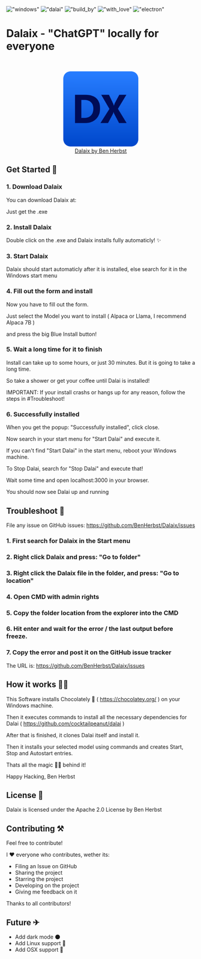 !["windows"](https://img.shields.io/badge/Windows-0078D6?style=for-the-badge&logo=windows&logoColor=white)
!["dalai"](https://img.shields.io/badge/for-dalai-red?style=flat-square&logo=appveyor)
!["build_by"](http://ForTheBadge.com/images/badges/built-by-developers.svg)
!["with_love"](	http://ForTheBadge.com/images/badges/built-with-love.svg)
!["electron"](https://img.shields.io/badge/build%20with-electron-blue?style=for-the-badge&logo=appveyor)
# Dalaix - "ChatGPT" locally for everyone
<br>
<p align="center">
  <img src="https://github.com/BenHerbst/Dalaix/blob/main/resources/icon.png" width=200>
  </br>
  <a href="https://www.benherbst.de/">Dalaix by Ben Herbst</a>
</p>

## Get Started 🎉
### 1. Download Dalaix
You can download Dalaix at: 

Just get the .exe

### 2. Install Dalaix
Double click on the .exe and Dalaix installs fully automaticly! ✨

### 3. Start Dalaix
Dalaix should start automaticly after it is installed, else search for it in the Windows start menu

### 4. Fill out the form and install
Now you have to fill out the form.

Just select the Model you want to install ( Alpaca or Llama, I recommend Alpaca 7B )

and press the big Blue Install button!

### 5. Wait a long time for it to finish
Install can take up to some hours, or just 30 minutes. But it is going to take a long time.

So take a shower or get your coffee until Dalai is installed!

IMPORTANT: If your install crashs or hangs up for any reason, follow the steps in #Troubleshoot!

### 6. Successfully installed
When you get the popup: "Successfully installed", click close.

Now search in your start menu for "Start Dalai" and execute it.

If you can't find "Start Dalai" in the start menu, reboot your Windows machine.

To Stop Dalai, search for "Stop Dalai" and execute that!

Wait some time and open localhost:3000 in your browser.

You should now see Dalai up and running

## Troubleshoot 🐞
File any issue on GitHub issues: https://github.com/BenHerbst/Dalaix/issues

### 1. First search for Dalaix in the Start menu

### 2. Right click Dalaix and press: "Go to folder"

### 3. Right click the Dalaix file in the folder, and press: "Go to location"

### 4. Open CMD with admin rights

### 5. Copy the folder location from the explorer into the CMD

### 6. Hit enter and wait for the error / the last output before freeze.

### 7. Copy the error and post it on the GitHub issue tracker
The URL is: https://github.com/BenHerbst/Dalaix/issues

## How it works 🤷‍♂️
This Software installs Chocolately 🍫 ( https://chocolatey.org/ ) on your Windows machine.

Then it executes commands to install all the necessary dependencies for Dalai ( https://github.com/cocktailpeanut/dalai )

After that is finished, it clones Dalai itself and install it.

Then it installs your selected model using commands and creates Start, Stop and Autostart entries.

Thats all the magic 🧙‍♂️ behind it!

Happy Hacking, Ben Herbst

## License 📜
Dalaix is licensed under the Apache 2.0 License by Ben Herbst

## Contributing ⚒
Feel free to contribute!

I ❤ everyone who contributes, wether its:
- Filing an Issue on GitHub
- Sharing the project
- Starring the project
- Developing on the project
- Giving me feedback on it

Thanks to all contributors!

## Future ✈
- Add dark mode 🌑
- Add Linux support 🐧
- Add OSX support 🍎
